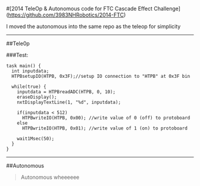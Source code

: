 #[2014 TeleOp & Autonomous code for FTC Cascade Effect Challenge] (https://github.com/3983NHRobotics/2014-FTC)
<!--- make this h1 thing a link to the github repo - it will serve as the link to here from the highlandsrobo site --->

I moved the autonomous into the same repo as the teleop for simplicity

<hr id="teleop">
<!--- I needed the id --->

##Tele0p

###Test:
```
task main() {
  int inputdata;
  HTPBsetupIO(HTPB, 0x3F);//setup IO connection to "HTPB" at 0x3F bin

  while(true) {
    inputdata = HTPBreadADC(HTPB, 0, 10);
    eraseDisplay();
    nxtDisplayTextLine(1, "%d", inputdata);

    if(inputdata < 512)
      HTPBwriteIO(HTPB, 0x00); //write value of 0 (off) to protoboard
    else
      HTPBwriteIO(HTPB, 0x01); //write value of 1 (on) to protoboard

    wait1Msec(50);
  }
}
```

<hr id="autonomous">

##Autonomous

> Autonomous wheeeeee
